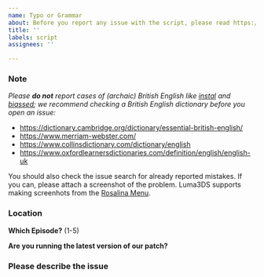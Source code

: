 ```yaml
---
name: Typo or Grammar
about: Before you report any issue with the script, please read https://github.com/ScarletStudy/DGS1-Android-Release/issues/81
title: ''
labels: script
assignees: ''

---
```


### Note

_Please **do not** report cases of (archaic) British English like [instal](https://www.merriam-webster.com/dictionary/instal) and [biassed](https://dictionary.cambridge.org/dictionary/english/biassed); we recommend checking a British English dictionary before you open an issue:_
* https://dictionary.cambridge.org/dictionary/essential-british-english/
* https://www.merriam-webster.com/
* https://www.collinsdictionary.com/dictionary/english
* https://www.oxfordlearnersdictionaries.com/definition/english/english-uk

You should also check the issue search for already reported mistakes. If you can, please attach a screenshot of the problem. Luma3DS supports making screenhots from the [Rosalina Menu](https://github.com/AuroraWright/Luma3DS/wiki/Rosalina#rosalina-menu).

### Location

**Which Episode?** (1-5)

**Are you running the latest version of our patch?**

### Please describe the issue
